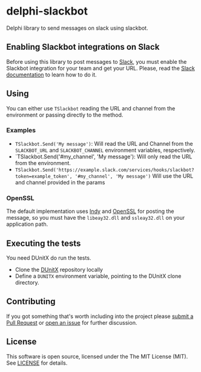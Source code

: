 # delphi-slackbot
Delphi library to send messages on slack using slackbot.

## Enabling Slackbot integrations on Slack

Before using this library to post messages to [Slack](https://slack.com/), you must enable the Slackbot integration for your team and get your URL. Please, read the [Slack documentation](https://api.slack.com/slackbot) to learn how to do it.

## Using

You can either use `TSlackbot` reading the URL and channel from the environment or passing directly to the method.

### Examples

- `TSlackbot.Send('My message')`: Will read the URL and Channel from the `SLACKBOT_URL` and `SLACKBOT_CHANNEL` environment variables, respectively.
- `TSlackbot.Send('#my_channel', 'My message'): Will only read the URL from the environment.
- `TSlackbot.Send('https://example.slack.com/services/hooks/slackbot?token=example_token', '#my_channel', 'My message')` Will use the URL and channel provided in the params

### OpenSSL

The default implementation uses [Indy](http://www.indyproject.org/index.en.aspx) and [OpenSSL](https://www.openssl.org/) for posting the message, so you must have the `libeay32.dll` and `ssleay32.dll` on your application path.

## Executing the tests

You need DUnitX do run the tests.

  * Clone the [DUnitX](https://github.com/VSoftTechnologies/DUnitX/) repository locally
  * Define a `DUNITX` environment variable, pointing to the DUnitX clone directory.

## Contributing

If you got something that's worth including into the project please [submit a Pull Request](https://github.com/monde-sistemas/delphi-slackbot/pulls) or [open an issue](https://github.com/monde-sistemas/delphi-slackbot/issues) for further discussion.

## License

This software is open source, licensed under the The MIT License (MIT). See [LICENSE](https://github.com/monde-sistemas/delphi-slackbot/blob/master/LICENSE) for details.
